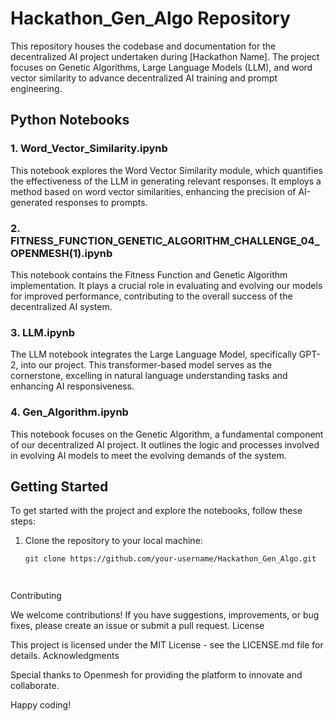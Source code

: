 # Hackathon_Gen_Algo Repository

This repository houses the codebase and documentation for the decentralized AI project undertaken during [Hackathon Name]. The project focuses on Genetic Algorithms, Large Language Models (LLM), and word vector similarity to advance decentralized AI training and prompt engineering.

## Python Notebooks

### 1. Word_Vector_Similarity.ipynb

This notebook explores the Word Vector Similarity module, which quantifies the effectiveness of the LLM in generating relevant responses. It employs a method based on word vector similarities, enhancing the precision of AI-generated responses to prompts.

### 2. FITNESS_FUNCTION_GENETIC_ALGORITHM_CHALLENGE_04_OPENMESH(1).ipynb

This notebook contains the Fitness Function and Genetic Algorithm implementation. It plays a crucial role in evaluating and evolving our models for improved performance, contributing to the overall success of the decentralized AI system.

### 3. LLM.ipynb

The LLM notebook integrates the Large Language Model, specifically GPT-2, into our project. This transformer-based model serves as the cornerstone, excelling in natural language understanding tasks and enhancing AI responsiveness.

### 4. Gen_Algorithm.ipynb

This notebook focuses on the Genetic Algorithm, a fundamental component of our decentralized AI project. It outlines the logic and processes involved in evolving AI models to meet the evolving demands of the system.

## Getting Started

To get started with the project and explore the notebooks, follow these steps:

1. Clone the repository to your local machine:

   ```bash
   git clone https://github.com/your-username/Hackathon_Gen_Algo.git




Contributing

We welcome contributions! If you have suggestions, improvements, or bug fixes, please create an issue or submit a pull request.
License

This project is licensed under the MIT License - see the LICENSE.md file for details.
Acknowledgments

Special thanks to Openmesh for providing the platform to innovate and collaborate.

Happy coding!
